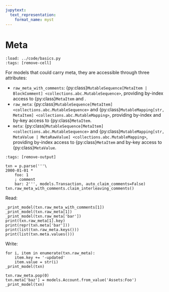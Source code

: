 ```yaml
---
jupytext:
  text_representation:
    format_name: myst
---
```


# Meta

```{code-cell} python
:load: ../code/basics.py
:tags: [remove-cell]
```

For models that could carry meta, they are accessible through three attributes:
* `raw_meta_with_comments`: {py:class}`MutableSequence[MetaItem | BlockComment] <collections.abc.MutableSequence>`, providing by-index access to {py:class}`MetaItem` and [](../special/comments.md#standalone-comments).
* `raw_meta`: {py:class}`MutableSequence[MetaItem] <collections.abc.MutableSequence>` and {py:class}`MutableMapping[str, MetaItem] <collections.abc.MutableMapping>`, providing by-index and by-key access to {py:class}`MetaItem`.
* `meta`: {py:class}`MutableSequence[MetaItem] <collections.abc.MutableSequence>` and {py:class}`MutableMapping[str, MetaValue | MetaRawValue] <collections.abc.MutableMapping>`, providing by-index access to {py:class}`MetaItem` and by-key access to {py:class}`MetaValue`.

```{code-cell} python
:tags: [remove-output]

txn = p.parse('''\
2000-01-01 *
    foo: 1
    ; comment
    bar: 2''', models.Transaction, auto_claim_comments=False)
txn.raw_meta_with_comments.claim_interleaving_comments()
```

Read:

```{code-cell} python
_print_model(txn.raw_meta_with_comments[1])
_print_model(txn.raw_meta[1])
_print_model(txn.raw_meta['bar'])
print(txn.raw_meta[1].key)
print(repr(txn.meta['bar']))
print(list(txn.raw_meta.keys()))
print(list(txn.meta.values()))
```

Write:

```{code-cell} python
for i, item in enumerate(txn.raw_meta):
    item.key += '-updated'
    item.value = str(i)
_print_model(txn)

txn.raw_meta.pop(0)
txn.meta['baz'] = models.Account.from_value('Assets:Foo')
_print_model(txn)
```
